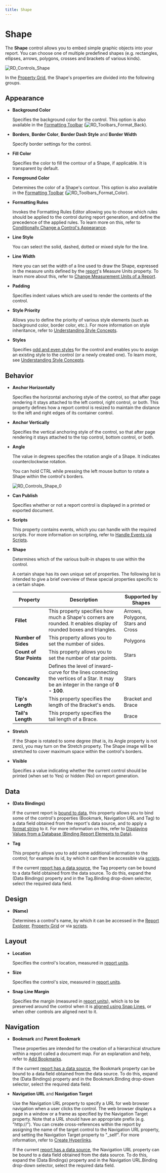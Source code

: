 ```yaml
---
title: Shape
---
```

# Shape
The **Shape** control allows you to embed simple graphic objects into your report. You can choose one of multiple predefined shapes (e.g. rectangles, ellipses, arrows, polygons, crosses and brackets of various kinds).

![RD_Controls_Shape](../../../../../images/img8276.png)

In the [Property Grid](../report-designer-ui/property-grid.md), the Shape's properties are divided into the following groups.

## Appearance
* **Background Color**
	
	Specifies the background color for the control. This option is also available in the [Formatting Toolbar](../report-designer-ui/formatting-toolbar.md) (![RD_Toolbars_Format_Back](../../../../../images/img8441.png)).
* **Borders**, **Border Color**, **Border Dash Style** and **Border Width**
	
	Specify border settings for the control.
* **Fill Color**
	
	Specifies the color to fill the contour of a Shape, if applicable. It is transparent by default.
* **Foreground Color**
	
	Determines the color of a Shape's contour. This option is also available in the [Formatting Toolbar](../report-designer-ui/formatting-toolbar.md) (![RD_Toolbars_Format_Color](../../../../../images/img8440.png)).
* **Formatting Rules**
	
	Invokes the Formatting Rules Editor allowing you to choose which rules should be applied to the control during report generation, and define the precedence of the applied rules. To learn more on this, refer to [Conditionally Change a Control's Appearance](../../create-reports/styles-and-conditional-formatting/conditionally-change-a-controls-appearance.md).
* **Line Style**
	
	You can select the solid, dashed, dotted or mixed style for the line.
* **Line Width**
	
	Here you can set the width of a line used to draw the Shape, expressed in the measure units defined by the [report](../report-settings.md)'s Measure Units property. To learn more about this, refer to [Change Measurement Units of a Report](../../create-reports/basic-operations/change-measurement-units-of-a-report.md).
* **Padding**
	
	Specifies indent values which are used to render the contents of the control.
* **Style Priority**
	
	Allows you to define the priority of various style elements (such as background color, border color, etc.). For more information on style inheritance, refer to [Understanding Style Concepts](../../create-reports/styles-and-conditional-formatting/understanding-style-concepts.md).
* **Styles**
	
	Specifies [odd and even styles](../../create-reports/styles-and-conditional-formatting/use-odd-and-even-styles.md) for the control and enables you to assign an existing style to the control (or a newly created one). To learn more, see [Understanding Style Concepts](../../create-reports/styles-and-conditional-formatting/understanding-style-concepts.md).

## Behavior
* **Anchor Horizontally**
	
	Specifies the horizontal anchoring style of the control, so that after page rendering it stays attached to the left control, right control, or both. This property defines how a report control is resized to maintain the distance to the left and right edges of its container control.
* **Anchor Vertically**
	
	Specifies the vertical anchoring style of the control, so that after page rendering it stays attached to the top control, bottom control, or both.
* **Angle**
	
	The value in degrees specifies the rotation angle of a Shape. It indicates counterclockwise rotation.
	
	You can hold CTRL while pressing the left mouse button to rotate a Shape within the control's borders.
	
	![RD_Controls_Shape_0](../../../../../images/img8277.png)
* **Can Publish**
	
	Specifies whether or not a report control is displayed in a printed or exported document.
* **Scripts**
	
	This property contains events, which you can handle with the required scripts. For more information on scripting, refer to [Handle Events via Scripts](../../create-reports/miscellaneous/handle-events-via-scripts.md).
* **Shape**
	
	Determines which of the various built-in shapes to use within the control.
	
	A certain shape has its own unique set of properties. The following list is intended to give a brief overview of these special properties specific to a certain shape.
	
	| Property | Description | Supported by Shapes |
	|---|---|---|
	| **Fillet** | This property specifies how much a Shape's corners are rounded. It enables display of rounded boxes and triangles. | Arrows, Polygons, Stars and Cross |
	| **Number of Sides** | This property allows you to set the number of sides. | Polygons |
	| **Count of Star Points** | This property allows you to set the number of star points. | Stars |
	| **Concavity** | Defines the level of inward-curve for the lines connecting the vertices of a Star. It may be an integer in the range of **0 - 100**. | Stars |
	| **Tip's Length** | This property specifies the length of the Bracket's ends. | Bracket and Brace |
	| **Tail's Length** | This property specifies the tail length of a Brace. | Brace |
* **Stretch**
	
	If the Shape is rotated to some degree (that is, its Angle property is not zero), you may turn on the Stretch property. The Shape image will be stretched to cover maximum space within the control's borders.
* **Visible**
	
	Specifies a value indicating whether the current control should be printed (when set to Yes) or hidden (No) on report generation.

## Data
* **(Data Bindings)**
	
	If the current report is [bound to data](../../create-reports/binding-a-report-to-data.md), this property allows you to bind some of the control's properties (Bookmark, Navigation URL and Tag) to a data field obtained from the report's data source, and to apply a [format string](../../report-editing-basics/change-value-formatting-of-report-elements.md) to it. For more information on this, refer to [Displaying Values from a Database (Binding Report Elements to Data)](../../report-editing-basics/displaying-values-from-a-database-(binding-report-elements-to-data).md).
* **Tag**
	
	This property allows you to add some additional information to the control; for example its id, by which it can then be accessible via [scripts](../../create-reports/miscellaneous/handle-events-via-scripts.md).
	
	If the current [report has a data source](../../create-reports/binding-a-report-to-data.md), the Tag property can be bound to a data field obtained from the data source. To do this, expand the (Data Bindings) property and in the Tag.Binding drop-down selector, select the required data field.

## Design
* **(Name)**
	
	Determines a control's name, by which it can be accessed in the [Report Explorer](../report-designer-ui/report-explorer.md), [Property Grid](../report-designer-ui/property-grid.md) or via [scripts](../../create-reports/miscellaneous/handle-events-via-scripts.md).

## Layout
* **Location**
	
	Specifies the control's location, measured in [report units](../../create-reports/basic-operations/change-measurement-units-of-a-report.md).
* **Size**
	
	Specifies the control's size, measured in [report units](../../create-reports/basic-operations/change-measurement-units-of-a-report.md).
* **Snap Line Margin**
	
	Specifies the margin (measured in [report units](../../create-reports/basic-operations/change-measurement-units-of-a-report.md)), which is to be preserved around the control when it is [aligned using Snap Lines](../../create-reports/basic-operations/controls-positioning.md), or when other controls are aligned next to it.

## Navigation
* **Bookmark** and **Parent Bookmark**
	
	These properties are intended for the creation of a hierarchical structure within a report called a document map. For an explanation and help, refer to [Add Bookmarks](../../create-reports/report-navigation-and-interactivity/add-bookmarks.md).
	
	If the current [report has a data source](../../create-reports/binding-a-report-to-data.md), the Bookmark property can be bound to a data field obtained from the data source. To do this, expand the (Data Bindings) property and in the Bookmark.Binding drop-down selector, select the required data field.
* **Navigation URL** and **Navigation Target**
	
	Use the Navigation URL property to specify a URL for web browser navigation when a user clicks the control. The web browser displays a page in a window or a frame as specified by the Navigation Target property. Note that a URL should have an appropriate prefix (e.g. "http://"). You can create cross-references within the report by assigning the name of the target control to the Navigation URL property, and setting the Navigation Target property to "_self". For more information, refer to [Create Hyperlinks](../../create-reports/report-navigation-and-interactivity/create-hyperlinks.md).
	
	If the current [report has a data source](../../create-reports/binding-a-report-to-data.md), the Navigation URL property can be bound to a data field obtained from the data source. To do this, expand the (Data Bindings) property and in the Navigation URL.Binding drop-down selector, select the required data field.